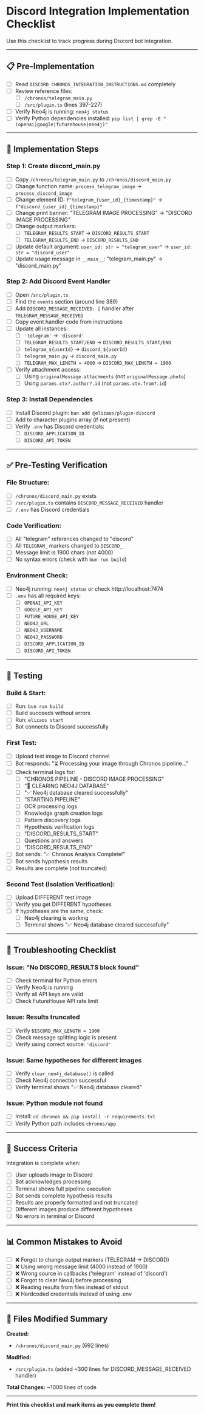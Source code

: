 # Discord Integration Implementation Checklist

Use this checklist to track progress during Discord bot integration.

---

## 📋 Pre-Implementation

- [ ] Read `DISCORD_CHRONOS_INTEGRATION_INSTRUCTIONS.md` completely
- [ ] Review reference files:
  - [ ] `/chronos/telegram_main.py`
  - [ ] `/src/plugin.ts` (lines 397-227)
- [ ] Verify Neo4j is running: `neo4j status`
- [ ] Verify Python dependencies installed: `pip list | grep -E "(openai|google|futurehouse|neo4j)"`

---

## 🔧 Implementation Steps

### **Step 1: Create discord_main.py**

- [ ] Copy `/chronos/telegram_main.py` to `/chronos/discord_main.py`
- [ ] Change function name: `process_telegram_image` → `process_discord_image`
- [ ] Change element ID: `f"telegram_{user_id}_{timestamp}"` → `f"discord_{user_id}_{timestamp}"`
- [ ] Change print banner: "TELEGRAM IMAGE PROCESSING" → "DISCORD IMAGE PROCESSING"
- [ ] Change output markers:
  - [ ] `TELEGRAM_RESULTS_START` → `DISCORD_RESULTS_START`
  - [ ] `TELEGRAM_RESULTS_END` → `DISCORD_RESULTS_END`
- [ ] Update default argument: `user_id: str = "telegram_user"` → `user_id: str = "discord_user"`
- [ ] Update usage message in `__main__`: "telegram_main.py" → "discord_main.py"

### **Step 2: Add Discord Event Handler**

- [ ] Open `/src/plugin.ts`
- [ ] Find the `events` section (around line 389)
- [ ] Add `DISCORD_MESSAGE_RECEIVED: [` handler after `TELEGRAM_MESSAGE_RECEIVED`
- [ ] Copy event handler code from instructions
- [ ] Update all instances:
  - [ ] `'telegram'` → `'discord'`
  - [ ] `TELEGRAM_RESULTS_START/END` → `DISCORD_RESULTS_START/END`
  - [ ] `telegram_${userId}` → `discord_${userId}`
  - [ ] `telegram_main.py` → `discord_main.py`
  - [ ] `TELEGRAM_MAX_LENGTH = 4000` → `DISCORD_MAX_LENGTH = 1900`
- [ ] Verify attachment access:
  - [ ] Using `originalMessage.attachments` (not `originalMessage.photo`)
  - [ ] Using `params.ctx?.author?.id` (not `params.ctx.from?.id`)

### **Step 3: Install Dependencies**

- [ ] Install Discord plugin: `bun add @elizaos/plugin-discord`
- [ ] Add to character plugins array (if not present)
- [ ] Verify `.env` has Discord credentials:
  - [ ] `DISCORD_APPLICATION_ID`
  - [ ] `DISCORD_API_TOKEN`

---

## ✅ Pre-Testing Verification

### **File Structure:**
- [ ] `/chronos/discord_main.py` exists
- [ ] `/src/plugin.ts` contains `DISCORD_MESSAGE_RECEIVED` handler
- [ ] `/.env` has Discord credentials

### **Code Verification:**
- [ ] All "telegram" references changed to "discord"
- [ ] All `TELEGRAM_` markers changed to `DISCORD_`
- [ ] Message limit is 1900 chars (not 4000)
- [ ] No syntax errors (check with `bun run build`)

### **Environment Check:**
- [ ] Neo4j running: `neo4j status` or check http://localhost:7474
- [ ] `.env` has all required keys:
  - [ ] `OPENAI_API_KEY`
  - [ ] `GOOGLE_API_KEY`
  - [ ] `FUTURE_HOUSE_API_KEY`
  - [ ] `NEO4J_URL`
  - [ ] `NEO4J_USERNAME`
  - [ ] `NEO4J_PASSWORD`
  - [ ] `DISCORD_APPLICATION_ID`
  - [ ] `DISCORD_API_TOKEN`

---

## 🧪 Testing

### **Build & Start:**
- [ ] Run: `bun run build`
- [ ] Build succeeds without errors
- [ ] Run: `elizaos start`
- [ ] Bot connects to Discord successfully

### **First Test:**
- [ ] Upload test image to Discord channel
- [ ] Bot responds: "⏳ Processing your image through Chronos pipeline..."
- [ ] Check terminal logs for:
  - [ ] "CHRONOS PIPELINE - DISCORD IMAGE PROCESSING"
  - [ ] "🧹 CLEARING NEO4J DATABASE"
  - [ ] "✅ Neo4j database cleared successfully"
  - [ ] "STARTING PIPELINE"
  - [ ] OCR processing logs
  - [ ] Knowledge graph creation logs
  - [ ] Pattern discovery logs
  - [ ] Hypothesis verification logs
  - [ ] "DISCORD_RESULTS_START"
  - [ ] Questions and answers
  - [ ] "DISCORD_RESULTS_END"
- [ ] Bot sends: "✅ Chronos Analysis Complete!"
- [ ] Bot sends hypothesis results
- [ ] Results are complete (not truncated)

### **Second Test (Isolation Verification):**
- [ ] Upload DIFFERENT test image
- [ ] Verify you get DIFFERENT hypotheses
- [ ] If hypotheses are the same, check:
  - [ ] Neo4j clearing is working
  - [ ] Terminal shows "✅ Neo4j database cleared successfully"

---

## 🐛 Troubleshooting Checklist

### **Issue: "No DISCORD_RESULTS block found"**
- [ ] Check terminal for Python errors
- [ ] Verify Neo4j is running
- [ ] Verify all API keys are valid
- [ ] Check FutureHouse API rate limit

### **Issue: Results truncated**
- [ ] Verify `DISCORD_MAX_LENGTH = 1900`
- [ ] Check message splitting logic is present
- [ ] Verify using correct source: `'discord'`

### **Issue: Same hypotheses for different images**
- [ ] Verify `clear_neo4j_database()` is called
- [ ] Check Neo4j connection successful
- [ ] Verify terminal shows "✅ Neo4j database cleared"

### **Issue: Python module not found**
- [ ] Install: `cd chronos && pip install -r requirements.txt`
- [ ] Verify Python path includes `chronos/app`

---

## 🎉 Success Criteria

Integration is complete when:
- [ ] User uploads image to Discord
- [ ] Bot acknowledges processing
- [ ] Terminal shows full pipeline execution
- [ ] Bot sends complete hypothesis results
- [ ] Results are properly formatted and not truncated
- [ ] Different images produce different hypotheses
- [ ] No errors in terminal or Discord

---

## 📊 Common Mistakes to Avoid

- [ ] ❌ Forgot to change output markers (TELEGRAM → DISCORD)
- [ ] ❌ Using wrong message limit (4000 instead of 1900)
- [ ] ❌ Wrong source in callbacks ('telegram' instead of 'discord')
- [ ] ❌ Forgot to clear Neo4j before processing
- [ ] ❌ Reading results from files instead of stdout
- [ ] ❌ Hardcoded credentials instead of using .env

---

## 📁 Files Modified Summary

**Created:**
- `/chronos/discord_main.py` (692 lines)

**Modified:**
- `/src/plugin.ts` (added ~300 lines for DISCORD_MESSAGE_RECEIVED handler)

**Total Changes:** ~1000 lines of code

---

**Print this checklist and mark items as you complete them!**
